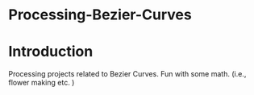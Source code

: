 # Processing-Bezier-Curves

# Introduction


Processing projects related to Bezier Curves. Fun with some math. (i.e., flower making etc. )
